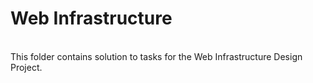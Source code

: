 # Web Infrastructure
<br>
This folder contains solution to tasks for the Web Infrastructure Design Project.
